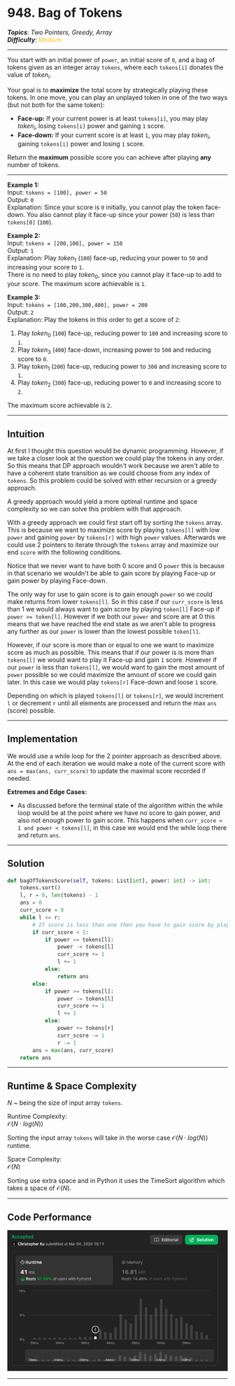 # 948. Bag of Tokens
***Topics***: *Two Pointers, Greedy, Array*  
***Difficulty***: <span style="color: #fac31d;">Medium</span>
<!-- green: #46c6c2, yellow: #fac31d, red: #f8615c-->
---
You start with an initial power of `power`, an initial score of `0`, and a bag of tokens given as an integer array `tokens`, where each `tokens[i]` donates the value of $token_i$.

Your goal is to **maximize** the total score by strategically playing these tokens. In one move, you can play an unplayed token in one of the two ways (but not both for the same token):  

- **Face-up:** If your current power is at least `tokens[i]`, you may play $token_i$, losing `tokens[i]` power and gaining `1` score.  
- **Face-down:** If your current score is at least `1`, you may play $token_i$, gaining `tokens[i]` power and losing `1` score.  

Return the **maximum** possible score you can achieve after playing **any** number of tokens.

---
**Example 1:**  
Input: `tokens = [100], power = 50`  
Output: `0`  
Explanation: 
Since your score is `0` initially, you cannot play the token face-down. You also cannot play it face-up since your power (`50`) is less than `tokens[0]` (`100`).

**Example 2:**  
Input: `tokens = [200,100], power = 150`  
Output: `1`  
Explanation:  Play $token_1$ (`100`) face-up, reducing your power to `50` and increasing your score to `1`.  
There is no need to play $token_0$, since you cannot play it face-up to add to your score. The maximum score achievable is `1`.

**Example 3:**  
Input: `tokens = [100,200,300,400], power = 200`  
Output: `2`  
Explanation:  Play the tokens in this order to get a score of `2`:
1. Play $token_0$ (`100`) face-up, reducing power to `100` and increasing score to `1`.
2. Play $token_3$ (`400`) face-down, increasing power to `500` and reducing score to `0`.
3. Play $token_1$ (`200`) face-up, reducing power to `300` and increasing score to `1`.
4. Play $token_2$ (`300`) face-up, reducing power to `0` and increasing score to `2`.  

The maximum score achievable is `2`.

---
## Intuition
At first I thought this question would be dynamic programming. However, if we take a closer look at the question we could play the tokens in any order. So this means that DP approach wouldn't work because we aren't able to have a coherent state transition as we could choose from any index of `tokens`. So this problem could be solved with ether recursion or a greedy approach. 

A greedy approach would yield a more optimal runtime and space complexity so we can solve this problem with that approach. 

With a greedy approach we could first start off by sorting the `tokens` array. This is because we want to maximize score by playing `tokens[l]` with low `power` and gaining `power` by `tokens[r]` with high `power` values. Afterwards we could use 2 pointers to iterate through the `tokens` array and maximize our end `score` with the following conditions.

Notice that we never want to have both 0 score and 0 `power` this is because in that scenario we wouldn't be able to gain score by playing Face-up or gain power by playing Face-down.

The only way for use to gain score is to gain enough `power` so we could make returns from lower `tokens[l]`. So in this case if our `curr_score` is less than 1 we would always want to gain score by playing `token[l]` Face-up if `power >= token[l]`. However if we both our `power` and score are at 0 this means that we have reached the end state as we aren't able to progress any further as our `power` is lower than the lowest possible `token[l]`.

However, if our score is more than or equal to one we want to maximize score as much as possible. This means that if our power is is more than `tokens[l]` we would want to play it Face-up and gain `1` score. However if our `power` is less than `tokens[l]`, we would want to gain the most amount of `power` possible so we could maximize the amount of score we could gain later. In this case we would play `tokens[r]` Face-down and loose `1` score.

Depending on which is played `tokens[l]` or `tokens[r]`, we would increment `l` or decrement `r` until all elements are processed and return the max `ans` (score) possible.

---
## Implementation
We would use a while loop for the 2 pointer approach as described above. At the end of each iteration we would make a note of the current score with `ans = max(ans, curr_score)` to update the maximal score recorded if needed. 

**Extremes and Edge Cases:**
- As discussed before the terminal state of the algorithm within the while loop would be at the point where we have no score to gain power, and also not enough power to gain score. This happens when `curr_score < 1 and power < tokens[l]`, in this case we would end the while loop there and return `ans`.

---
## Solution
```python
def bagOfTokensScore(self, tokens: List[int], power: int) -> int:
    tokens.sort()
    l, r = 0, len(tokens) - 1
    ans = 0
    curr_score = 0
    while l <= r:
        # If score is less than one then you have to gain score by playing face up
        if curr_score < 1:
            if power >= tokens[l]:
                power -= tokens[l]
                curr_score += 1
                l += 1
            else:
                return ans
        else:
            if power >= tokens[l]:
                power -= tokens[l]
                curr_score += 1
                l += 1
            else:
                power += tokens[r]
                curr_score -= 1
                r -= 1
        ans = max(ans, curr_score)
    return ans
```
---
## Runtime & Space Complexity
$N$ ~ being the size of input array `tokens`.  

Runtime Complexity:  
$\mathcal{O}(N \cdot log(N))$

Sorting the input array `tokens` will take in the worse case $\mathcal{O}(N \cdot log(N))$ runtime.

Space Complexity:  
$\mathcal{O}(N)$

Sorting use extra space and in Python it uses the TimeSort algorithm which takes a space of $\mathcal{O}(N)$.

---
## Code Performance
![948 code performance](../y_resources/code-performances/lc-948.png)

---